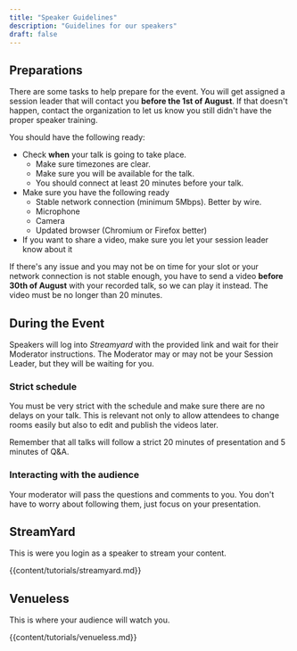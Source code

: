 ```yaml
---
title: "Speaker Guidelines"
description: "Guidelines for our speakers"
draft: false
---
```


## Preparations

There are some tasks to help prepare for the event. You will get assigned a session leader that will contact you **before the 1st of August**. If that doesn't happen, contact the organization to let us know you still didn't have the proper speaker training.

You should have the following ready:

 * Check **when** your talk is going to take place. 
     - Make sure timezones are clear.
     - Make sure you will be available for the talk.
     - You should connect at least 20 minutes before your talk.
 * Make sure you have the following ready
     - Stable network connection (minimum 5Mbps). Better by wire.
     - Microphone
     - Camera
     - Updated browser (Chromium or Firefox better)
 * If you want to share a video, make sure you let your session leader know about it

If there's any issue and you may not be on time for your slot or your network connection is not stable enough, you have to send a video **before 30th of August** with your recorded talk, so we can play it instead. The video must be no longer than 20 minutes.

## During the Event

Speakers will log into *Streamyard* with the provided link and wait for their Moderator instructions. The Moderator may or may not be your Session Leader, but they will be waiting for you.

### Strict schedule

You must be very strict with the schedule and make sure there are no delays on your talk. This is relevant not only to allow attendees to change rooms easily but also to edit and publish the videos later.

Remember that all talks will follow a strict 20 minutes of presentation and 5 minutes of Q&A.

### Interacting with the audience

Your moderator will pass the questions and comments to you. You don't have to worry about following them, just focus on your presentation. 

## StreamYard

This is were you login as a speaker to stream your content.

{{content/tutorials/streamyard.md}} 

## Venueless

This is where your audience will watch you.

{{content/tutorials/venueless.md}} 

